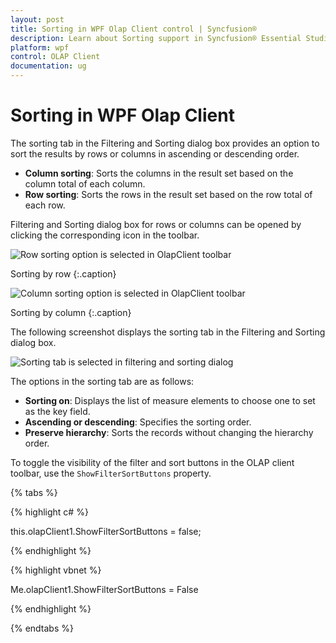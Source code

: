 ```yaml
---
layout: post
title: Sorting in WPF Olap Client control | Syncfusion®
description: Learn about Sorting support in Syncfusion® Essential Studio® WPF Olap Client control, its elements and more details.
platform: wpf
control: OLAP Client
documentation: ug
---
```


# Sorting in WPF Olap Client

The sorting tab in the Filtering and Sorting dialog box provides an option to sort the results by rows or columns in ascending or descending order.

* **Column sorting**: Sorts the columns in the result set based on the column total of each column.
* **Row sorting**: Sorts the rows in the result set based on the row total of each row.

Filtering and Sorting dialog box for rows or columns can be opened by clicking the corresponding icon in the toolbar.

![Row sorting option is selected in OlapClient toolbar](Sorting_images/Sorting_img1.png)

Sorting by row
{:.caption}

![Column sorting option is selected in OlapClient toolbar](Sorting_images/Sorting_img2.png)

Sorting by column
{:.caption}

The following screenshot displays the sorting tab in the Filtering and Sorting dialog box.

![Sorting tab is selected in filtering and sorting dialog](Sorting_images/Sorting_img3.png)

The options in the sorting tab are as follows:

* **Sorting on**: Displays the list of measure elements to choose one to set as the key field.
* **Ascending or descending**: Specifies the sorting order.
* **Preserve hierarchy**: Sorts the records without changing the hierarchy order.

To toggle the visibility of the filter and sort buttons in the OLAP client toolbar, use the `ShowFilterSortButtons` property.

{% tabs %} 

{% highlight c# %}  

this.olapClient1.ShowFilterSortButtons = false;

{% endhighlight %} 

{% highlight vbnet %} 

Me.olapClient1.ShowFilterSortButtons = False

{% endhighlight %}
 
{% endtabs %}
